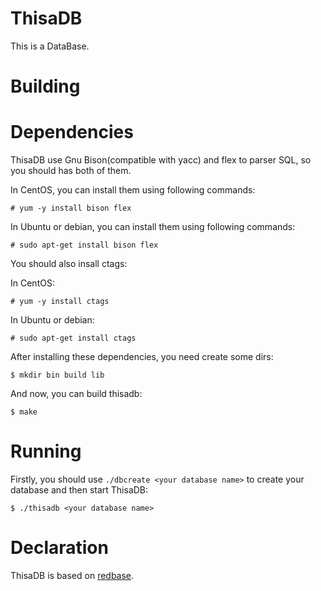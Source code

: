 # ThisaDB

This is a DataBase.

# Building

# Dependencies

ThisaDB use Gnu Bison(compatible with yacc) and flex to parser SQL, so you should has both of them.

In CentOS, you can install them using following commands:

```
# yum -y install bison flex 
```
In Ubuntu or debian, you can install them using following commands:

```
# sudo apt-get install bison flex
```
You should also insall ctags:

In CentOS:

```
# yum -y install ctags 
```

In Ubuntu or debian:

```
# sudo apt-get install ctags 
```

After installing these dependencies, you need create some dirs:

```
$ mkdir bin build lib
```
And now, you can build thisadb:

```
$ make
```

# Running

Firstly, you should use `./dbcreate <your database name>` to create your database and then start ThisaDB:

```
$ ./thisadb <your database name>
```
# Declaration

ThisaDB is based on [redbase](https://github.com/junkumar/redbase).
